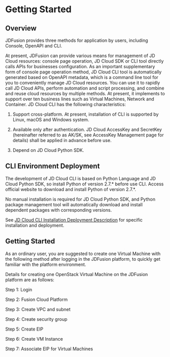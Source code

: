# Getting Started

## Overview
JDFusion provides three methods for application by users, including Console, OpenAPI and CLI.

At present, JDFusion can provide various means for management of JD Cloud resources: console page operation, JD Cloud SDK or CLI tool directly calls APIs for businesses configuration. As an important supplementary form of console page operation method, JD Cloud CLI tool is automatically generated based on OpenAPI metadata, which is a command line tool for you to conveniently manage JD Cloud resources. You can use it to rapidly call JD Cloud APIs, perform automation and script processing, and combine and reuse cloud resources by multiple methods. At present, it implements to support over ten business lines such as Virtual Machines, Network and Container. JD Cloud CLI has the following characteristics:

1. Support cross-platform. At present, installation of CLI is supported by Linux, macOS and Windows system.

2. Available only after authentication. JD Cloud AccessKey and SecretKey (hereinafter referred to as AK/SK, see AccessKey Management page for details) shall be applied in advance before use.

3. Depend on JD Cloud Python SDK.

## CLI Environment Deployment

The development of JD Cloud CLI is based on Python Language and JD Cloud Python SDK, so install Python of version 2.7.* before use CLI. Access official website to download and install Python of version 2.7.*.

No manual installation is required for JD Cloud Python SDK, and Python package management tool will automatically download and install dependent packages with corresponding versions.

See [JD Cloud CLI Installation Deployment Description](https://docs.jdcloud.com/en/cli/introduction) for specific installation and deployment.

## Getting Started

As an ordinary user, you are suggested to create one Virtual Machine with the following method after logging in the JDFusion platform, to quickly get familiar with the platform environment.

Details for creating one OpenStack Virtual Machine on the JDFusion platform are as follows:

Step 1: Login

Step 2: Fusion Cloud Platform

Step 3: Create VPC and subnet

Step 4: Create security group

Step 5: Create EIP

Step 6: Create VM Instance

Step 7: Associate EIP for Virtual Machines
